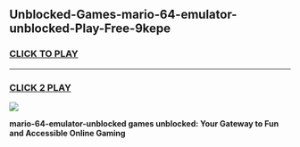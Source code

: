 
## Unblocked-Games-mario-64-emulator-unblocked-Play-Free-9kepe
<h3>
<a href="https://premium76.site?title=mario-64-emulator-unblocked&ref=19M">CLICK TO PLAY</a></h3>
<hr>

<h3>
<a href="https://premium76.site?title=mario-64-emulator-unblocked&ref=19M">CLICK 2 PLAY</a>
  
</h3>

<a href="https://premium76.site?title=mario-64-emulator-unblocked&ref=19M"><img src="https://clearcache.store/games.png"></a>


**mario-64-emulator-unblocked games unblocked: Your Gateway to Fun and Accessible Online Gaming**

